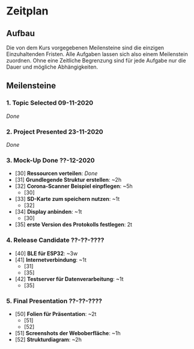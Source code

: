 # Zeitplan #

## Aufbau ##

Die von dem Kurs vorgegebenen Meilensteine sind die einzigen Einzuhaltenden
Fristen. Alle Aufgaben lassen sich also einem Meilenstein zuordnen. Ohne eine
Zeitliche Begrenzung sind für jede Aufgabe nur die Dauer und mögliche
Abhängigkeiten.

## Meilensteine ##

### 1. Topic Selected 09-11-2020 ###
_Done_

### 2. Project Presented 23-11-2020 ###
_Done_

### 3. Mock-Up Done ??-12-2020 ###
* [30] **Ressourcen verteilen**: _Done_
* [31] **Grundlegende Struktur erstellen**: ~2h
* [32] **Corona-Scanner Beispiel einpflegen**: ~5h
  - [30]
* [33] **SD-Karte zum speichern nutzen**: ~1t
  - [32]
* [34] **Display anbinden**: ~1t
  - [30]
* [35] **erste Version des Protokolls festlegen**: 2t

### 4. Release Candidate ??-??-???? ###
* [40] **BLE für ESP32**: ~3w
* [41] **Internetverbindung**: ~1t
  - [31]
  - [35]
* [42] **Testserver für Datenverarbeitung**: ~1t
  - [35]

### 5. Final Presentation ??-??-???? ###
* [50] **Folien für Präsentation**: ~2t
  - [51]
  - [52]
* [51] **Screenshots der Weboberfläche**: ~1h
* [52] **Strukturdiagram**: ~2h

